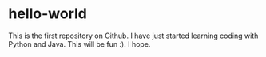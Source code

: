 # hello-world
This is the first repository on Github.
I have just started learning coding with Python and Java. This will be fun :).  I hope. 


